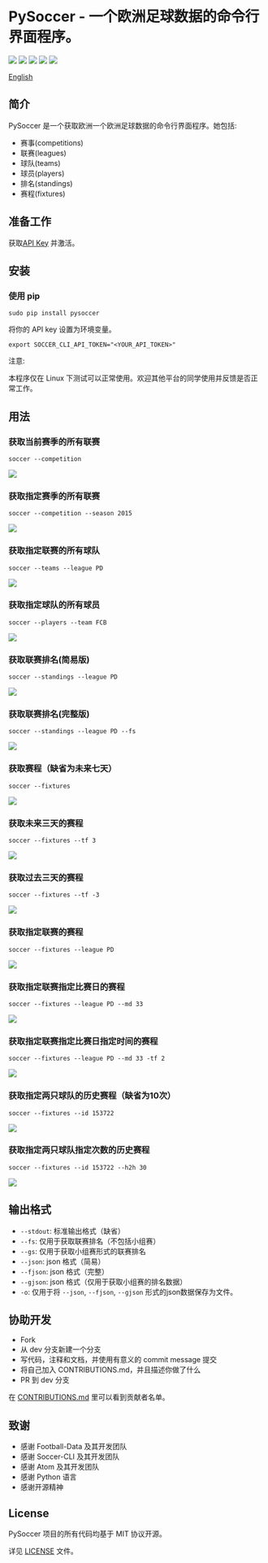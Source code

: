 # PySoccer - 一个欧洲足球数据的命令行界面程序。

![][badge-author] ![][badge-build] ![][badge-version] ![][badge-python] ![][badge-license]

[English][readme]

## 简介

PySoccer 是一个获取欧洲一个欧洲足球数据的命令行界面程序。她包括:

- 赛事(competitions)
- 联赛(leagues)
- 球队(teams)
- 球员(players)
- 排名(standings)
- 赛程(fixtures)

## 准备工作

获取[API Key][football-data-api-key] 并激活。

## 安装

### 使用 pip

```
sudo pip install pysoccer
```

将你的 API key 设置为环境变量。

```
export SOCCER_CLI_API_TOKEN="<YOUR_API_TOKEN>"
```

注意:

本程序仅在 Linux 下测试可以正常使用。欢迎其他平台的同学使用并反馈是否正常工作。


## 用法

### 获取当前赛季的所有联赛

```
soccer --competition
```

![][competitions]

### 获取指定赛季的所有联赛

```
soccer --competition --season 2015
```

![][competitions-season]

### 获取指定联赛的所有球队

```
soccer --teams --league PD
```
![][teams]

### 获取指定球队的所有球员

```
soccer --players --team FCB
```
![][players]

### 获取联赛排名(简易版)

```
soccer --standings --league PD
```

![][standings]

### 获取联赛排名(完整版)

```
soccer --standings --league PD --fs
```

![][full-standings]

### 获取赛程（缺省为未来七天）

```
soccer --fixtures
```

![][fixtures-default]


### 获取未来三天的赛程

```
soccer --fixtures --tf 3
```

![][fixtures-next]

### 获取过去三天的赛程

```
soccer --fixtures --tf -3
```

![][fixtures-previous]


### 获取指定联赛的赛程

```
soccer --fixtures --league PD
```

![][fixtures-league]


### 获取指定联赛指定比赛日的赛程

```
soccer --fixtures --league PD --md 33
```

![][fixtures-league-md]


### 获取指定联赛指定比赛日指定时间的赛程

```
soccer --fixtures --league PD --md 33 -tf 2
```

![][fixtures-league-md-tf]

### 获取指定两只球队的历史赛程（缺省为10次）

```
soccer --fixtures --id 153722
```

![][fixtures-two-teams]

### 获取指定两只球队指定次数的历史赛程

```
soccer --fixtures --id 153722 --h2h 30
```

![][fixtures-two-teams-h2h]


## 输出格式

- `--stdout`: 标准输出格式（缺省）
- `--fs`: 仅用于获取联赛排名（不包括小组赛）
- `--gs`: 仅用于获取小组赛形式的联赛排名
- `--json`: json 格式（简易）
- `--fjson`: json 格式（完整）
- `--gjson`: json 格式（仅用于获取小组赛的排名数据）
- `-o`: 仅用于将 `--json`, `--fjson`, `--gjson` 形式的json数据保存为文件。

## 协助开发

- Fork
- 从 dev 分支新建一个分支
- 写代码，注释和文档，并使用有意义的 commit message 提交
- 将自己加入 CONTRIBUTIONS.md，并且描述你做了什么
- PR 到 dev 分支

在 [CONTRIBUTIONS.md][contributors] 里可以看到贡献者名单。


## 致谢

- 感谢 Football-Data 及其开发团队
- 感谢 Soccer-CLI 及其开发团队
- 感谢 Atom 及其开发团队
- 感谢 Python 语言
- 感谢开源精神

## License


PySoccer 项目的所有代码均基于 MIT 协议开源。

详见 [LICENSE][license] 文件。

[readme]: https://github.com/RayYu03/pysoccer/blob/master/README.md

[badge-author]: https://img.shields.io/badge/Author-RayYu03-blue.svg
[badge-build]: https://img.shields.io/badge/build-passing-brightgreen.svg
[badge-version]: https://img.shields.io/badge/version-0.0.1-blue.svg
[badge-license]: https://img.shields.io/badge/license-MIT-blue.svg
[badge-python]: https://img.shields.io/badge/python-3.5%2C%203.6-blue.svg

[football-data-api-key]: http://api.football-data.org/client/register

[competitions]: http://oospx4z42.bkt.clouddn.com/competition.png
[competitions-season]: http://oospx4z42.bkt.clouddn.com/competition_by_season.png
[teams]: http://oospx4z42.bkt.clouddn.com/teams.png
[players]: http://oospx4z42.bkt.clouddn.com/players.png
[standings]: http://oospx4z42.bkt.clouddn.com/standings.png
[full-standings]: http://oospx4z42.bkt.clouddn.com/full-standings.png
[fixtures-default]: http://oospx4z42.bkt.clouddn.com/fixtures.png
[fixtures-next]: http://oospx4z42.bkt.clouddn.com/next3.png
[fixtures-previous]: http://oospx4z42.bkt.clouddn.com/previous3.png
[fixtures-league]: http://oospx4z42.bkt.clouddn.com/league_fixtures.png
[fixtures-league-md]: http://oospx4z42.bkt.clouddn.com/md.png
[fixtures-league-md-tf]: http://oospx4z42.bkt.clouddn.com/md_tf.png
[fixtures-two-teams]: http://oospx4z42.bkt.clouddn.com/twoteam.png
[fixtures-two-teams-h2h]: http://oospx4z42.bkt.clouddn.com/h2h.png

[contributors]: https://github.com/RayYu03/pysoccer/blob/master/CONTRIBUTIONS.md

[license]: https://github.com/RayYu03/pysoccer/blob/master/LICENSE
